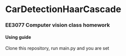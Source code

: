 # CarDetectionHaarCascade
### EE3077 Computer vision class homework 
#### Using guide <br>
Clone this repository, run main.py and you are set
